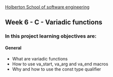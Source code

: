 [Holberton School of software engineering](https://www.holbertonschool.com)

## Week 6 - C - Variadic functions

### In this project learning objectives are:

#### General

- What are variadic functions
- How to use va_start, va_arg and va_end macros
- Why and how to use the const type qualifier